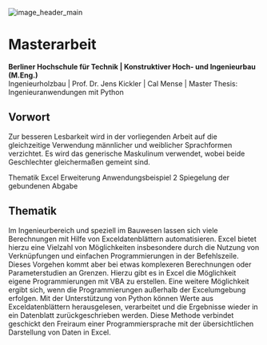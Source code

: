 ![image_header_main](https://user-images.githubusercontent.com/104301991/188845542-e5e30f1d-f478-4616-840b-1f6e6924320d.png)


# Masterarbeit
**Berliner Hochschule für Technik | Konstruktiver Hoch- und Ingenieurbau (M.Eng.)** <br>
Ingenieurholzbau | Prof. Dr. Jens Kickler | Cal Mense | Master Thesis: Ingenieuranwendungen mit Python <br>

## Vorwort
Zur besseren Lesbarkeit wird in der vorliegenden Arbeit auf die gleichzeitige Verwendung männlicher und weiblicher Sprachformen verzichtet. Es wird das generische Maskulinum verwendet, wobei beide Geschlechter gleichermaßen gemeint sind.

Thematik Excel Erweiterung Anwendungsbeispiel 2
Spiegelung der gebundenen Abgabe 

## Thematik
Im Ingenieurbereich und speziell im Bauwesen lassen sich viele Berechnungen mit Hilfe von Exceldatenblättern automatisieren. Excel bietet hierzu eine Vielzahl von Möglichkeiten insbesondere durch die Nutzung von Verknüpfungen und einfachen Programmierungen in der Befehlszeile. Dieses Vorgehen kommt aber bei etwas komplexeren Berechnungen oder Parameterstudien an Grenzen. Hierzu gibt es in Excel die Möglichkeit eigene Programmierungen mit VBA zu erstellen. Eine weitere Möglichkeit ergibt sich, wenn die Programmierungen außerhalb der Excelumgebung erfolgen. Mit der Unterstützung von Python können Werte aus Exceldatenblättern herausgelesen, verarbeitet und die Ergebnisse wieder in ein Datenblatt zurückgeschrieben werden. Diese Methode verbindet geschickt den Freiraum einer Programmiersprache mit der übersichtlichen Darstellung von Daten in Excel.
